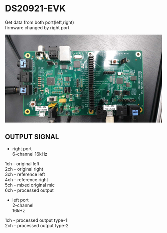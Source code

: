 # DS20921-EVK    
Get data from both port(left,right)    
firmware changed by right port.  

![DS20921](../Firmware/doc/DS20921-PID.png)

## OUTPUT SIGNAL  

+ right port  
6-channel
16kHz

1ch - original left   
2ch - original right  
3ch - reference left   
4ch - reference right   
5ch - mixed original mic    
6ch - processed output    
  
+ left port    
2-channel    
16kHz     
  
1ch - processed output type-1  
2ch - processed output type-2  
